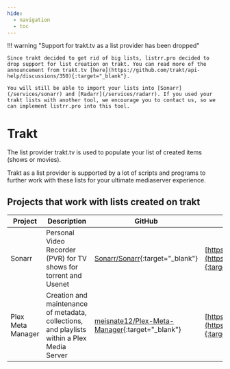 ```yaml
---
hide:
  - navigation
  - toc
---
```


!!! warning "Support for trakt.tv as a list provider has been dropped"

    Since trakt decided to get rid of big lists, listrr.pro decided to drop support for list creation on trakt. You can read more of the announcement from trakt.tv [here](https://github.com/trakt/api-help/discussions/350){:target="_blank"}.
    
    You will still be able to import your lists into [Sonarr](/services/sonarr) and [Radarr](/services/radarr). If you used your trakt lists with another tool, we encourage you to contact us, so we can implement listrr.pro into this tool.

# Trakt

The list provider trakt.tv is used to populate your list of created items (shows or movies).

Trakt as a list provider is supported by a lot of scripts and programs to further work with these lists for your ultimate mediaserver experience.

## Projects that work with lists created on trakt
| Project | Description | GitHub | Website |
|--------------|-----------|------------|------------|
| Sonarr | Personal Video Recorder (PVR) for TV shows for torrent and Usenet | [Sonarr/Sonarr](https://github.com/Sonarr/Sonarr){:target="_blank"} | [https://sonarr.tv/](https://sonarr.tv/){:target="_blank"} |
| Plex Meta Manager | Creation and maintenance of metadata, collections, and playlists within a Plex Media Server | [meisnate12/Plex-Meta-Manager](https://github.com/meisnate12/Plex-Meta-Manager){:target="_blank"} | [https://metamanager.wiki/](https://metamanager.wiki/){:target="_blank"} |